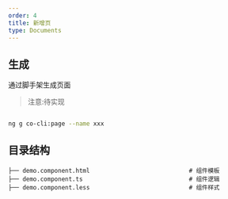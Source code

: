 ```yaml
---
order: 4
title: 新增页
type: Documents
---
```


## 生成

通过脚手架生成页面

> 注意:待实现

```bash

ng g co-cli:page --name xxx

```

## 目录结构

```
├── demo.component.html                            # 组件模板
├── demo.component.ts                              # 组件逻辑
├── demo.component.less                            # 组件样式
```
